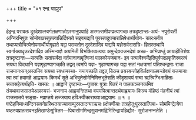 +++
title = "०१ एन्द्र याह्युप"

+++

हेइन्द्र परावतः दूरदेशात्स्वर्गलक्षणान्नोऽस्मानुपयाहि अस्मत्समीपम्प्रत्यागच्छ तत्रदृष्टान्तः-अयं- नपुरोवर्ती अग्निरभिषुतः सोमोवाप्रस्तुतत्वान्निर्दिश्यते सइवयद्यपि पुरस्तादुपचारान्निषेधार्थीयोन- कारःसर्वत्र तथाप्यत्रौचित्येनोपमार्थीयोगृह्यते यद्वा परावतोन दूरदेशादिव यद्यपि यज्ञेसर्वदासन्नि- हितस्तथापि स्वर्गाख्यादृउरदेशादिव अस्मिन्यज्ञे अयमिती विभक्तिव्यत्ययः अमुन्देवयजनदेशं अच्छ- अभिप्राप्तुं आयाहीतिशेषः तत्रदृष्टान्तः—सत्पतिः सतांसर्वदा वर्तमानानामृत्विजां पालकोयजमान- इव पत्यावैश्वर्येइतिपूर्वपदप्रकृतिस्वरत्वं सयथा विदथानि यज्ञगृहाण्यागच्छति तद्वत् त्वमपि यज्ञ- गृहाण्यागच्छ यद्वा सतां नक्षत्राणां पतिश्चन्द्रमाः राजा राजमानःसन्अस्तमिव सयथा स्वधामस्था- नमागच्छति तद्वत् किञ्च प्रयस्वन्तोहविर्लक्षणान्नवन्तोवयं यजमानाः त्वा त्वां हवामहे आह्वयामः किमर्थं सुते अभिषुतेसोमेनिमित्तभूतेसति कीदृशावयं सचा ऋत्विग्भिःसहिताः सचासहेत्यर्थइति- यास्कः । आह्वाने दृष्टान्तः—पुत्रासः पुत्राः पितरं न पालकञ्जनकमिव तंयथावाजसातयेअन्नस्यसं- भजनाय आह्वयन्तितथा वयमपित्वान्तदर्थमाह्वयामः किञ्च मंहिष्ठं मंहनीयं त्वां वाजसातये सङ्ग्रा- मप्राप्तये तज्जयाय हविःस्वीकारायवाआह्वयामः ॥ १ ॥ षष्ठेहनिमाध्यन्दिनसवनेप्रस्थितयाज्यानाम्पुरस्तादन्याऋचः प्रक्षेपणीयाः तत्रहोतुःपुरस्तात्पिबा- सोममिन्द्रेत्येषा षष्ठस्यप्रातःसवनइतिखण्डेसूत्रितम—पिबासोममिन्द्रसुवानमद्रिभिरिन्द्रायहिद्यौर- सुरोअनम्नतेति ।